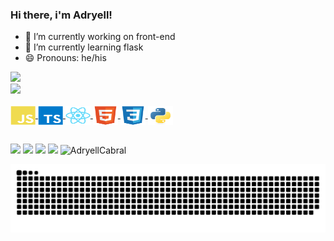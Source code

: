 ### Hi there, i'm Adryell! 

- 🔭 I’m currently working on front-end
- 🌱 I’m currently learning flask
- 😄 Pronouns: he/his
  
<div>
  <a href="https://github.com/AdryellCabral">
  <img height="180em" src="https://github-readme-stats.vercel.app/api?username=AdryellCabral&show_icons=true&theme=dark&include_all_commits=true&count_private=true"/>
  <div>
    <img height="180em" src="https://github-readme-stats.vercel.app/api/top-langs/?username=AdryellCabral&layout=compact&langs_count=7&theme=dark"/>
  </div>
</div>    
<div style="display: inline_block"><br>
  <img align="center" alt="Adryell-Js" height="30" width="40" src="https://raw.githubusercontent.com/devicons/devicon/master/icons/javascript/javascript-plain.svg">
  <img align="center" alt="Adryell-Ts" height="30" width="40" src="https://raw.githubusercontent.com/devicons/devicon/master/icons/typescript/typescript-plain.svg">
  <img align="center" alt="Adryell-React" height="30" width="40" src="https://raw.githubusercontent.com/devicons/devicon/master/icons/react/react-original.svg">
  <img align="center" alt="Adryell-HTML" height="30" width="40" src="https://raw.githubusercontent.com/devicons/devicon/master/icons/html5/html5-original.svg">
  <img align="center" alt="Adryell-CSS" height="30" width="40" src="https://raw.githubusercontent.com/devicons/devicon/master/icons/css3/css3-original.svg">
  <img align="center" alt="Adryell-Python" height="30" width="40" src="https://raw.githubusercontent.com/devicons/devicon/master/icons/python/python-original.svg">
</div>
  
  ##
  
<div>
  <a href="https://instagram.com/ocatataw" target="_blank"><img src="https://img.shields.io/badge/-Instagram-%23E4405F?style=for-the-badge&logo=instagram&logoColor=white" target="_blank"></a>
  <a href="https://gitlab.com/AdryellCabral" target="_blank"><img src="https://img.shields.io/badge/GitLab-330F63?style=for-the-badge&logo=gitlab&logoColor=white" target="_blank"></a>
  <a href = "mailto:adryellluciano@gmail.com"><img src="https://img.shields.io/badge/-Gmail-%23333?style=for-the-badge&logo=gmail&logoColor=white" target="_blank"></a>
  <a href="https://www.linkedin.com/in/adryell-cabral-339456165/" target="_blank"><img src="https://img.shields.io/badge/-LinkedIn-%230077B5?style=for-the-badge&logo=linkedin&logoColor=white" target="_blank"></a> 
  <img src="https://komarev.com/ghpvc/?username=AdryellCabral&color=green" alt="AdryellCabral" /> 

  
  ![Snake animation](https://github.com/AdryellCabral/AdryellCabral/blob/output/github-contribution-grid-snake.svg)

  
</div>
